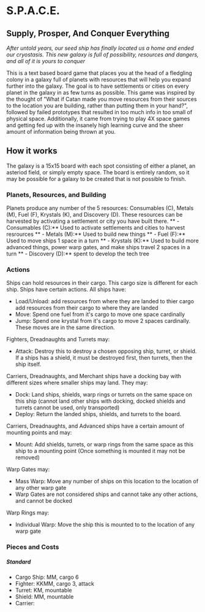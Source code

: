 # S.P.A.C.E.
## Supply, Prosper, And Conquer Everything

*After untold years, our seed ship has finally located us a home and ended our cryostasis. This new galaxy is full of possibility, resources and dangers, and all of it is yours to conquer*

This is a text based board game that places you at the head of a fledgling colony in a galaxy full of planets with resources that will help you expand further into the galaxy. The goal is to have settlements or cities on every planet in the galaxy in as few turns as possible. This game was inspired by the thought of "What if Catan made you move resources from their sources to the location you are building, rather than putting them in your hand?", followed by failed prototypes that resulted in too much info in too small of physical space. Additionally, it came from trying to play 4X space games and getting fed up with the insanely high learning curve and the sheer amount of information being thrown at you.

## How it works

The galaxy is a 15x15 board with each spot consisting of either a planet, an asteriod field, or simply empty space. The board is entirely random, so it may be possible for a galaxy to be created that is not possible to finish.

### Planets, Resources, and Building
Planets produce any number of the 5 resources: Consumables (C), Metals (M), Fuel (F), Krystals (K), and Discovery (D).
These resources can be harvested by activating a settlement or city you have built there. 
** - Consumables (C):** Used to activate settlements and cities to harvest resrources
** - Metals (M):** Used to build new things
** - Fuel (F):** Used to move ships 1 space in a turn
** - Krystals (K):** Used to build more advanced things, power warp gates, and make ships travel 2 spaces in a turn
** - Discovery (D):** spent to develop the tech tree

### Actions
Ships can hold resources in their cargo. This cargo size is different for each ship. Ships have certain actions. All ships have: 
- Load/Unload: add resources from where they are landed to thier cargo add resources from their cargo to where they are landed
- Move: Spend one fuel from it's cargo to move one space cardinally
- Jump: Spend one krystal from it's cargo to move 2 spaces cardinally. These moves are in the same direction.

Fighters, Dreadnaughts and Turrets may:
- Attack: Destroy this to destroy a chosen opposing ship, turret, or shield. If a ships has a shield, it must be destroyed first, then turrets, then the ship itself.

Carriers, Dreadnaughts, and Merchant ships have a docking bay with different sizes where smaller ships may land. They may:
- Dock: Land ships, shields, warp rings or turrets on the same space on this ship (cannot land other ships with docking, docked shields and turrets cannot be used, only transported)
- Deploy: Return the landed ships, shields, and turrets to the board.

Carriers, Dreadnaughts, and Advanced ships have a certain amount of mounting points and may:
- Mount: Add shields, turrets, or warp rings from the same space as this ship to a mounting point (Once something is mounted it may not be removed)

Warp Gates may:
- Mass Warp: Move any number of ships on this location to the location of any other warp gate
- Warp Gates are not considered ships and cannot take any other actions, and cannot be docked

Warp Rings may:
- Individual Warp: Move the ship this is mounted to to the location of any warp gate

### Pieces and Costs
##### Standard
- Cargo Ship: MM, cargo 6
- Fighter: KKMM, cargo 3, attack
- Turret: KM, mountable
- Shield: MM, mountable
- Carrier: 
 
